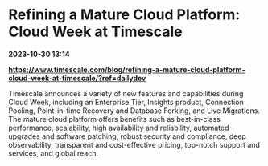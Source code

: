 # Refining a Mature Cloud Platform: Cloud Week at Timescale

**2023-10-30 13:14**

**https://www.timescale.com/blog/refining-a-mature-cloud-platform-cloud-week-at-timescale/?ref=dailydev**

Timescale announces a variety of new features and capabilities during Cloud Week, including an Enterprise Tier, Insights product, Connection Pooling, Point-in-time Recovery and Database Forking, and Live Migrations. The mature cloud platform offers benefits such as best-in-class performance, scalability, high availability and reliability, automated upgrades and software patching, robust security and compliance, deep observability, transparent and cost-effective pricing, top-notch support and services, and global reach.